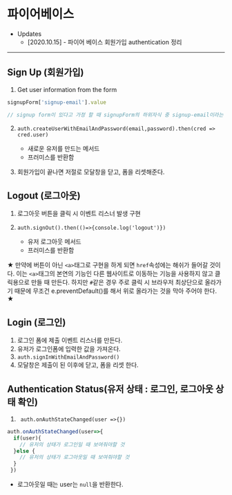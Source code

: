 # 파이어베이스

- Updates
  - [2020.10.15] - 파이어 베이스 회원가입 authentication 정리

---

## Sign Up (회원가입)

1. Get user information from the form 
```javascript
signupForm['signup-email'].value

// signup form이 있다고 가정 할 때 signupForm의 하위자식 중 signup-email이라는 아이디를 가진 태그(input)의 값(사용자가 입력한 것)을 가져 온다.
```

2. `auth.createUserWithEmailAndPassword(email,password).then(cred => cred.user)`  
    - 새로운 유저를 만드는 메서드
    - 프러미스를 반환함

3. 회원가입이 끝나면 저절로 모달창을 닫고, 폼을 리셋해준다.

## Logout (로그아웃)

1. 로그아웃 버튼을 클릭 시 이벤트 리스너 발생 구현  

2. `auth.signOut().then(()=>{console.log('logout')})`
   - 유저 로그아웃 메서드 
   - 프러미스를 반환함   

★  만약에 버튼이 아닌 `<a>`태그로 구현을 하게 되면 `href`속성에는 해쉬가 들어갈 것이다. 이는 `<a>`태그의 본연의 기능인 다른 웹사이트로 이동하는 기능을 사용하지 않고 클릭용으로 만들 때 만든다. 하지만 `#`같은 경우 주로 클릭 시 브라우저 최상단으로 올라가기 때문에 무조건 e.preventDefault()를 해서 위로 올라가는 것을 막아 주어야 한다. ★

## Login (로그인)
1. 로그인 폼에 제출 이벤트 리스너를 만든다.
2. 유저가 로그인폼에 입력한 값을 가져온다.
3. `auth.signInWithEmailAndPassword()`
4. 모달창은 제출이 된 이후에 닫고, 폼을 리셋 한다.

## Authentication Status(유저 상태 : 로그인, 로그아웃 상태 확인)
1. ` auth.onAuthStateChanged(user =>{})`
  ```javascript 
  auth.onAuthStateChanged(user=>{
    if(user){
      // 유저의 상태가 로그인일 때 보여줘야할 것
    }else {
      // 유저의 상태가 로그아웃일 때 보여줘야할 것
    }
   })
  ```
- 로그아웃일 때는 user는 `null`을 반환한다.